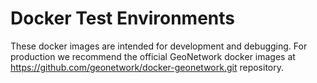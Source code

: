 # Docker Test Environments

These docker images are intended for development and debugging. For production we recommend the official GeoNetwork docker images at https://github.com/geonetwork/docker-geonetwork.git repository.
